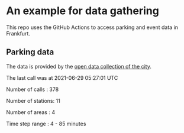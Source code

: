 # An example for data gathering

This repo uses the GitHub Actions to access parking and event data in Frankfurt.

## Parking data
The data is provided by the [open data collection of the city](https://www.offenedaten.frankfurt.de/).

The last call was at 2021-06-29 05:27:01 UTC

Number of calls   : 378

Number of stations:  11

Number of areas   :   4

Time step range   :   4 -  85 minutes

